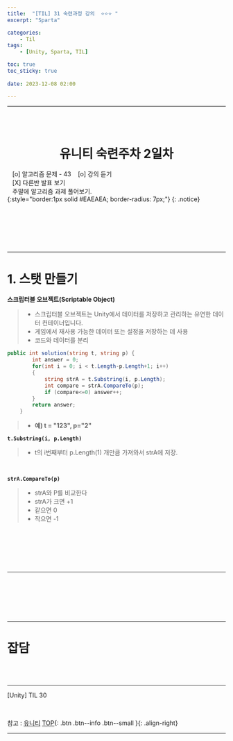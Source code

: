 ```yaml
---
title:  "[TIL] 31 숙련과정 강의  ⭐⭐⭐ "
excerpt: "Sparta"

categories:
    - Til
tags:
    - [Unity, Sparta, TIL]

toc: true
toc_sticky: true
 
date: 2023-12-08 02:00

---
```

- - -


<BR><BR>


<center><H1>  유니티 숙련주차 2일차 </H1></center>

&nbsp;&nbsp; [o] 알고리즘 문제  - 43
&nbsp;&nbsp; [o] 강의 듣기  
&nbsp;&nbsp; [X] 다른반 발표 보기  
&nbsp;&nbsp; 주말에 알고리즘 과제 풀어보기.   
{:style="border:1px solid #EAEAEA; border-radius: 7px;"}
{: .notice}  

<br><br><br><br><br>
- - - 

# 1. 스탯 만들기

**스크립터블 오브젝트(Scriptable Object)**
> - 스크립터블 오브젝트는 Unity에서 데이터를 저장하고 관리하는 유연한 데이터 컨테이너입니다.  
> - 게임에서 재사용 가능한 데이터 또는 설정을 저장하는 데 사용
> - 코드와 데이터를 분리
<div class="notice--primary" markdown="1"> 

```c# 
public int solution(string t, string p) {
        int answer = 0;
        for(int i = 0; i < t.Length-p.Length+1; i++)
        {
            string strA = t.Substring(i, p.Length);
            int compare = strA.CompareTo(p);
            if (compare<=0) answer++;
        }
        return answer;
    }
```
> - **예) t = "123", p="2"**

**`t.Substring(i, p.Length)`**  
> - t의 i번째부터 p.Length(1) 개만큼 가져와서 strA에 저장.

<br>

**`strA.CompareTo(p)`**  
> - strA와 P를 비교한다 
> - strA가 크면 +1 
> - 같으면 0 
> - 작으면 -1

</div>

<br><br><br><br><br>
- - - 

<br><br><br><br><br>
- - -

# 잡담 


<br><br>
- - -

[Unity] TIL 30

<br>

참고 : [유니티](https://docs.unity3d.com/kr/)
[TOP](#){: .btn .btn--info .btn--small }{: .align-right}
<br>
- - -
